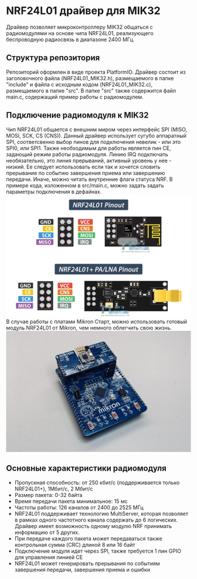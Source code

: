 # NRF24L01 драйвер для MIK32
Драйвер позволяет микроконтроллеру MIK32 общаться с радиомодулями на основе чипа NRF24L01, реализующего беспроводную радиосвязь в диапазоне 2400 МГц.

## Структура репозитория
Репозиторий оформлен в виде проекта PlatformIO. Драйвер состоит из заголовочного файла (NRF24L01_MIK32.h), размещаемого в папке "include" и файла с исходным кодом (NRF24L01_MIK32.c), размещаемого в папке "src". В папке "src" также содержится файл main.c, содержащий пример работы с радиомодулем.

## Подключение радиомодуля к MIK32
Чип NRF24L01 общается с внешним миром через интерфейс SPI (MISO, MOSI, SCK, CS (CNS)). Данный драйвер использует сугубо аппаратный SPI, соответсвенно выбор пинов для подключения невелик - или это SPI0, или SPI1.
Также необходимым для работы является пин CE, задающий режим работы радиомодуля. Линию IRQ подключать необязательно, это линия прерываний, активный уровень у нее - низкий. Ее следует использовать если так и хочется словить прерывание по событию завершения приема или завершению передачи. Иначе, можно читать внутренние флаги статуса NRF.
В примере кода, изложенном в src/main.c, можно задать задать параметры подключения в дефайнах.
![pic1](./docs/pic2.png)
В случае работы с платами Mikron Старт, можно использовать готовый модуль NRF24L01 от Mikron, чем немного облегчить свою жизнь.
![pic3](./docs/pic3.jpg)
## Основные характеристики радиомодуля
- Пропускная способность: от 250 кбит/с (поддерживается только NRF24L01+), 1Мбит/с, 2 Мбит/с
- Размер пакета: 0-32 байта
- Время передачи пакета минимальное: 15 мс
- Частоты работы: 126 каналов от 2400 до 2525 МГц
- NRF24L01 поддерживает технологию MultiServer, которая позволяет в рамках одного частотного канала содержать до 6 логических. Драйвер имеет возможность одному модулю NRF принимать информацию от 5 других.
- При передаче каждого пакета может передаваться также контрольная сумма (CRC) длиной 8 или 16 байт
- Подключение модуля идет через SPI, также требуется 1 пин GPIO для управления линией CE
- NRF24L01 может генерировать прерывания по событиям завершения передачи, завершения приема и ошибки
